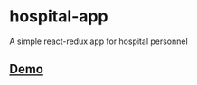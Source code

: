 # hospital-app
A simple react-redux app for hospital personnel

## [Demo](https://artyomkr.github.io/hospital-app/)
